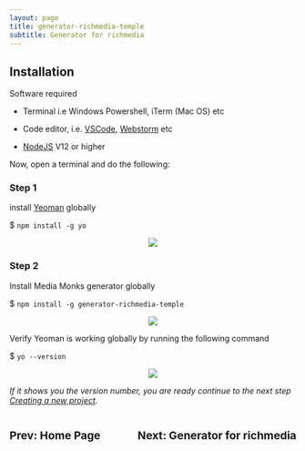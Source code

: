 ```yaml
---
layout: page
title: generator-richmedia-temple
subtitle: Generator for richmedia
---
```

## Installation

Software required

-   Terminal i.e Windows Powershell, iTerm (Mac OS) etc

-   Code editor, i.e. <a href="https://code.visualstudio.com/" target="_blank">VSCode</a>,
    <a href="https://www.jetbrains.com/webstorm/" target="_blank">Webstorm</a> etc

-   <a href="https://nodejs.org/en/" target="_blank">NodeJS</a> V12 or higher

Now, open a terminal and do the following:

### Step 1

install <a href="https://yeoman.io/" target="_blank">Yeoman</a> globally

$ `npm install -g yo`

<div style="display: flex; justify-content: center">
<img src="https://res.cloudinary.com/frankie-dev/image/upload/v1608809628/MM_Temple_Server_docs/Screenshot_yoeman_install.png" />
</div>

### Step 2

Install Media Monks generator globally

$ `npm install -g generator-richmedia-temple`

<div style="display: flex; justify-content: center">
<img src="https://res.cloudinary.com/frankie-dev/image/upload/v1608809983/MM_Temple_Server_docs/Screenshot_install_generator.png" />
</div>

Verify Yeoman is working globally by running the following command

$ `yo --version`

<div style="display: flex; justify-content: center">
<img src="https://res.cloudinary.com/frankie-dev/image/upload/v1608810170/MM_Temple_Server_docs/Screenshot_yo_--vesion.png" />
</div>

_If it shows you the version number, you are ready continue to the next step [Creating a new project](getting-started.md)._

<div class="page__navigation" style="display: flex; justify-content: space-between;">
    <div class="pageNav__wrapper prev" style="display: flex; flex-direction: column; align-items: flex-start">
        <a href="https://mediamonks.github.io/display-advertising-docs/" class="pageNav__item">
          <i class="fas fa-arrow-left" style="font-size: 2.5rem;"></i>
        </a>
        <div class="pageNav__title" style="width: 100%;">
          <h3 style="font-size: 1.2rem">Prev: Home Page</h3>
        </div>
    </div>
    <div class="pageNav__wrapper next">
        <a href="https://mediamonks.github.io/display-advertising-docs/generator/" class="pageNav__item">
          <i class="fas fa-arrow-right" style="font-size: 2.5rem;"></i>
        </a>
        <div class="pageNav__title" style="width: 100%;">
          <h3 style="font-size: 1.2rem">Next: Generator for richmedia</h3>
        </div>
    </div>
</div>
